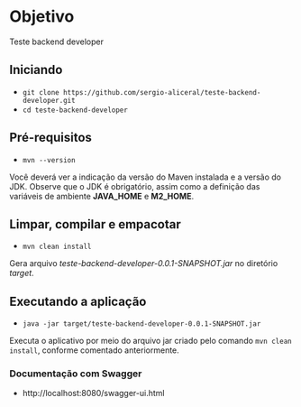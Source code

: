 # Objetivo
Teste backend developer

## Iniciando

- `git clone https://github.com/sergio-aliceral/teste-backend-developer.git`
- `cd teste-backend-developer`

## Pré-requisitos
- `mvn --version`<br>

Você deverá ver a indicação da versão do Maven instalada e a versão do JDK. Observe que o JDK é obrigatório, assim como a definição das variáveis de ambiente **JAVA_HOME** e **M2_HOME**.

## Limpar, compilar e empacotar
- `mvn clean install`<br>

Gera arquivo _teste-backend-developer-0.0.1-SNAPSHOT.jar_ no diretório _target_.

## Executando a aplicação
- `java -jar target/teste-backend-developer-0.0.1-SNAPSHOT.jar`<br>

Executa o aplicativo por meio do arquivo jar criado pelo comando `mvn clean install`, conforme comentado anteriormente.

### Documentação com Swagger

- http://localhost:8080/swagger-ui.html
 
